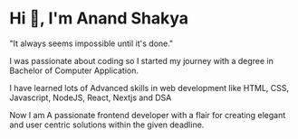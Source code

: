# Hi 👋, I'm Anand Shakya



"It always seems impossible until it's done."

I was passionate about coding so I started my journey with a degree in Bachelor of Computer Application.




I have learned lots of Advanced skills in web development like HTML, CSS, Javascript, NodeJS, React, Nextjs and DSA

Now I am A passionate frontend developer with a flair for creating elegant and user centric solutions within the given deadline.
